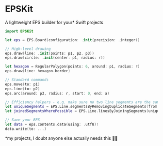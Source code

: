 # EPSKit

A lightweight EPS builder for your* Swift projects

```swift
import EPSKit

let eps = EPS.Board(configuration: .init(precision: .integer))

// High-level drawing
eps.draw(line: .init(points: p1, p2, p3))
eps.draw(circle: .init(center: p1, radius: r))

let hexagon = RegularPolygon(points: 6, around: p1, radius: r)
eps.draw(line: hexagon.border)

// Standard commands
eps.move(to: p1)
eps.line(to: p2)
eps.arc(around: p3, radius: r, start: 0, end: a)

// Efficiency helpers - e.g. make sure no two line segments are the same/overlapping
let uniqueSegments = EPS.Line.segmentsByRemovingDuplicateSegments(from: [line1, line2])
let joinedSegmentsWherePossible = EPS.Line.linesByJoiningSegments(uniqueSegments)

// Save your EPS
let data = eps.contents.data(using: .utf8)!
data.write(to: ...)

```


*my projects, I doubt anyone else actually needs this 🤷‍♂️
